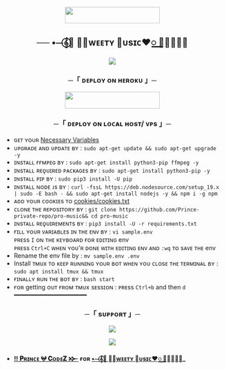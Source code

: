 <p align="center"><a href="https://github.com/Prince-private-repo/pro-music/blob/main/SONALI/assets/cookies.txt"> <img src="https://img.shields.io/badge/Add%20Your%20Cookies-blue?style=for-the-badge" width="220" height="38.45"/></a></p>
  
  <h2 align="center">
    ── •⏤‌𝄞⃝🍧 ‌⃪‌𝐒ᴡᴇᴇᴛʏ 𝐌ᴜsɪᴄ♥️꯭꯭꯭꯭ ꯭꯭᪳𝆺𝅥
<p align="center">
  <img src="https://i.ibb.co/39WSm9zM/IMG-20250207-080405-192.jpg">
</p>

<h3 align="center">
    ─「 ᴅᴇᴩʟᴏʏ ᴏɴ ʜᴇʀᴏᴋᴜ 」─
</h3>

<p align="center"><a href="https://dashboard.heroku.com/new?template=https://github.com/Prince-private-repo/pro-music"> <img src="https://img.shields.io/badge/Deploy%20On%20Heroku-black?style=for-the-badge&logo=heroku" width="220" height="38.45"/></a></p>
<h3 align="center">
    ─「 ᴅᴇᴩʟᴏʏ ᴏɴ ʟᴏᴄᴀʟ ʜᴏsᴛ/ ᴠᴘs 」─
</h3>

- ɢᴇᴛ ʏᴏᴜʀ [Necessary Variables](https://github.com/Prince-private-repo/pro-music/blob/main/sample.env)
- ᴜᴘɢʀᴀᴅᴇ ᴀɴᴅ ᴜᴘᴅᴀᴛᴇ ʙʏ :
```sudo apt-get update && sudo apt-get upgrade -y```
- ɪɴsᴛᴀʟʟ ғғᴍᴘᴇɢ ʙʏ :
```sudo apt-get install python3-pip ffmpeg -y```
- ɪɴsᴛᴀʟʟ ʀᴇǫᴜɪʀᴇᴅ ᴘᴀᴄᴋᴀɢᴇs ʙʏ :
```sudo apt-get install python3-pip -y```
- ɪɴsᴛᴀʟʟ ᴘɪᴘ ʙʏ :
```sudo pip3 install -U pip```
- ɪɴsᴛᴀʟʟ ɴᴏᴅᴇ ᴊs ʙʏ :
```curl -fssL https://deb.nodesource.com/setup_19.x | sudo -E bash - && sudo apt-get install nodejs -y && npm i -g npm```
- ᴀᴅᴅ ʏᴏᴜʀ ᴄᴏᴏᴋɪᴇs ᴛᴏ [cookies/cookies.txt](https://github.com/Prince-private-repo/pro-music/blob/main/SONALI/assets/cookies.txt)
- ᴄʟᴏɴᴇ ᴛʜᴇ ʀᴇᴘᴏsɪᴛᴏʀʏ ʙʏ :
```git clone https://github.com/Prince-private-repo/pro-music&& cd pro-music```
- ɪɴsᴛᴀʟʟ ʀᴇǫᴜɪʀᴇᴍᴇɴᴛs ʙʏ :
```pip3 install -U -r requirements.txt```
- ғɪʟʟ ʏᴏᴜʀ ᴠᴀʀɪᴀʙʟᴇs ɪɴ ᴛʜᴇ ᴇɴᴠ ʙʏ :
```vi sample.env```<br>
ᴘʀᴇss ```I``` ᴏɴ ᴛʜᴇ ᴋᴇʏʙᴏᴀʀᴅ ғᴏʀ ᴇᴅɪᴛɪɴɢ env<br>
ᴘʀᴇss ```Ctrl+C``` ᴡʜᴇɴ ʏᴏᴜ'ʀ ᴅᴏɴᴇ ᴡɪᴛʜ ᴇᴅɪᴛɪɴɢ ᴇɴᴠ ᴀɴᴅ ```:wq``` ᴛᴏ sᴀᴠᴇ ᴛʜᴇ env<br>
- Rename the env file by :
```mv sample.env .env```
- Install ᴛᴍᴜx ᴛᴏ ᴋᴇᴇᴘ ʀᴜɴɴɪɴɢ ʏᴏᴜʀ ʙᴏᴛ ᴡʜᴇɴ ʏᴏᴜ ᴄʟᴏsᴇ ᴛʜᴇ ᴛᴇʀᴍɪɴᴀʟ ʙʏ :
```sudo apt install tmux && tmux```
- ғɪɴᴀʟʟʏ ʀᴜɴ ᴛʜᴇ ʙᴏᴛ ʙʏ :
```bash start```
- ғᴏʀ getting ᴏᴜᴛ ғʀᴏᴍ ᴛᴍᴜx sᴇssɪᴏɴ : ᴘʀᴇss ```Ctrl+b``` and then ```d```<br>
━━━━━━━━━━━━━━━━━━━━

<h3 align="center">
    ─「 sᴜᴩᴩᴏʀᴛ 」─
</h3>

<p align="center">
<a href="https://telegram.me/SWEETY_BOT_UPDATE"><img src="https://img.shields.io/badge/-Support%20Group-blue.svg?style=for-the-badge&logo=Telegram"></a>
</p>

<p align="center">
<a href="https://telegram.me/SWEETY_BOT_UPDATE"><img src="https://img.shields.io/badge/-Support%20Channel-blue.svg?style=for-the-badge&logo=Telegram"></a>
</p>

- <b> [‼ 𝐏ʀɪɴᴄᴇ 𖤍 𝐂ᴏᴅᴇ𝐙 𒁍](https://github.com/Xkrishmishra) ғᴏʀ [•⏤‌𝄞⃝🍧 ‌⃪‌𝐒ᴡᴇᴇᴛʏ 𝐌ᴜsɪᴄ♥️꯭꯭꯭꯭ ꯭꯭᪳𝆺𝅥](https://github.com/Prince-private-repo/pro-music)_ </b>

